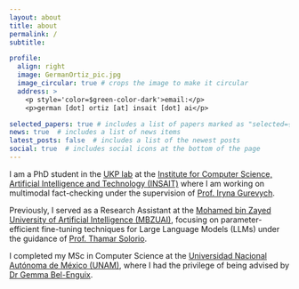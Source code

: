 ```yaml
---
layout: about
title: about
permalink: /
subtitle:

profile:
  align: right
  image: GermanOrtiz_pic.jpg
  image_circular: true # crops the image to make it circular
  address: >
    <p style='color=$green-color-dark'>email:</p>
    <p>german [dot] ortiz [at] insait [dot] ai</p>

selected_papers: true # includes a list of papers marked as "selected={true}"
news: true  # includes a list of news items
latest_posts: false  # includes a list of the newest posts
social: true  # includes social icons at the bottom of the page
---
```

I am a PhD student in the [UKP lab](https://www.informatik.tu-darmstadt.de/ukp/ukp_home/index.en.jsp) at the [Institute for Computer Science, Artificial Intelligence and Technology (INSAIT)](https://insait.ai/)  where I am working on multimodal fact-checking under the supervision of [Prof. Iryna Gurevych](https://www.informatik.tu-darmstadt.de/ukp/ukp_home/head_ukp/index.en.jsp).

Previously, I served as a Research Assistant at the [Mohamed bin Zayed University of Artificial Intelligence (MBZUAI)](https://ritual-uh.github.io/web/), focusing on parameter-efficient fine-tuning techniques for Large Language Models (LLMs) under the guidance of [Prof. Thamar Solorio](https://mbzuai.ac.ae/study/faculty/thamar-solorio/).


I completed my MSc in Computer Science at the [Universidad Nacional Autónoma de México (UNAM)](http://english.unam.mx), where I had the privilege of being advised by [Dr Gemma Bel-Enguix](https://www.iingen.unam.mx/es-mx/Investigacion/Academicos/Paginas/GBelE.aspx).